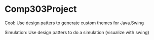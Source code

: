# Comp303Project

Cool:
  Use design patters to generate custom themes for Java.Swing
  
Simulation:
  Use design patters to do a simulation (visualize with swing)
